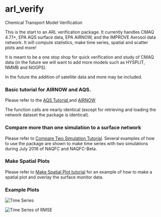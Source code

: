 # arl_verify
Chemical Transport Model Verification


This is the start to an ARL verification package.  It currently handles CMAQ 4.7.1+, EPA AQS surface data, EPA AIRNOW, and the IMPROVE Aerosol data network.  It will compute statistics, make time series, spatial and scatter plots and more!  

It is meant to be a one stop shop for quick verification and study of CMAQ data (in the future we will want to add more models such as HYSPLIT, NMMB and NGGPS).  

In the future the addition of satellite data and more may be included.

### Basic tutorial for AIRNOW and AQS.  

Please refer to the [AQS Tutorial ](https://github.com/bakerbd/arl_verify/wiki/Compare-CMAQ-to-AQS) and [AIRNOW](https://github.com/bakerbd/arl_verify/wiki/Comparing-CMAQ-and-AirNow)

The function calls are nearly identical (except for retrieving and loading the network dataset the package is identical).  

### Compare more than one simulation to a surface network

Please refer to [Compare Two Simulation Tutorial](https://github.com/bakerbd/arl_verify/wiki/Comparing-two-CMAQ-Simulations-Plotting-Overlay-Example).  Several examples of how to use the package are shown to make time series with two simulations during July 2016 of NAQFC and NAQFC-Beta.

### Make Spatial Plots

Please refer to [Make Spatial Plot tutorial](https://github.com/bakerbd/arl_verify/wiki/Creating-Spatial-Plots-from-AIRNOW-and-CMAQ) for an example of how to make a spatial plot and overlay the surface monitor data.  

### Example Plots

![Time Series](https://raw.githubusercontent.com/bakerbd/arl_verify/master/sample_figures/pm2.5_timeseries.jpg)

![Time Series of RMSE](https://raw.githubusercontent.com/bakerbd/arl_verify/master/sample_figures/pm2.5_timeseries_rmse.jpg)


